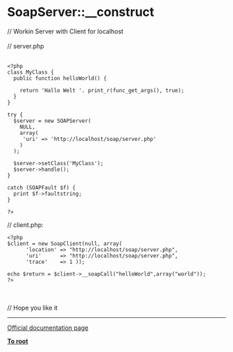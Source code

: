 # SoapServer::__construct



// Workin Server with Client for localhost<br><br>// server.php<br><br>

```
<?php 
class MyClass {
  public function helloWorld() {

    return 'Hallo Welt '. print_r(func_get_args(), true);
  }
}
 
try {
  $server = new SOAPServer(
    NULL,
    array(
     'uri' => 'http://localhost/soap/server.php'
    )
  );
 
  $server->setClass('MyClass');
  $server->handle();
}
 
catch (SOAPFault $f) {
  print $f->faultstring;
}

?>
```


// client.php:



```
<?php
$client = new SoapClient(null, array(
      'location' => "http://localhost/soap/server.php",
      'uri'      => "http://localhost/soap/server.php",
      'trace'    => 1 ));

echo $return = $client->__soapCall("helloWorld",array("world"));
?>
```
<br><br>// Hope you like it  

---

[Official documentation page](https://www.php.net/manual/en/soapserver.construct.php)

**[To root](/README.md)**